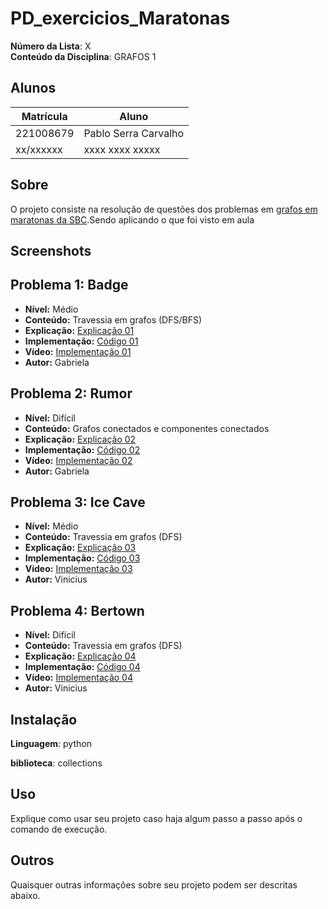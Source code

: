 
# PD_exercicios_Maratonas


**Número da Lista**: X<br>
**Conteúdo da Disciplina**: GRAFOS 1

## Alunos
|Matrícula | Aluno |
| -- | -- |
| 221008679 | Pablo Serra Carvalho |
| xx/xxxxxx  |  xxxx xxxx xxxxx |

## Sobre 
O projeto consiste na resolução de questões dos problemas em [grafos em maratonas da SBC](https://github.com/Pabloserrapxx/PD_exercicios_Maratonas/blob/main/PROBLEMASMARATONAGRAFOS.pdf).Sendo aplicando o  que foi visto em aula

## Screenshots
## Problema 1: Badge
- **Nível:** Médio
- **Conteúdo:** Travessia em grafos (DFS/BFS)
- **Explicação:** [Explicação 01](link_para_explicacao_01)
- **Implementação:** [Código 01](link_para_codigo_01)
- **Vídeo:** [Implementação 01](link_para_video_01)
- **Autor:** Gabriela

## Problema 2: Rumor
- **Nível:** Difícil
- **Conteúdo:** Grafos conectados e componentes conectados
- **Explicação:** [Explicação 02](link_para_explicacao_02)
- **Implementação:** [Código 02](link_para_codigo_02)
- **Vídeo:** [Implementação 02](link_para_video_02)
- **Autor:** Gabriela

## Problema 3: Ice Cave
- **Nível:** Médio
- **Conteúdo:** Travessia em grafos (DFS)
- **Explicação:** [Explicação 03](link_para_explicacao_03)
- **Implementação:** [Código 03](link_para_codigo_03)
- **Vídeo:** [Implementação 03](link_para_video_03)
- **Autor:** Vinicius

## Problema 4: Bertown
- **Nível:** Difícil
- **Conteúdo:** Travessia em grafos (DFS)
- **Explicação:** [Explicação 04](link_para_explicacao_04)
- **Implementação:** [Código 04](link_para_codigo_04)
- **Vídeo:** [Implementação 04](link_para_video_04)
- **Autor:** Vinicius
## Instalação 

**Linguagem**: python 

**biblioteca**: collections

## Uso 
Explique como usar seu projeto caso haja algum passo a passo após o comando de execução.

## Outros 
Quaisquer outras informações sobre seu projeto podem ser descritas abaixo.
